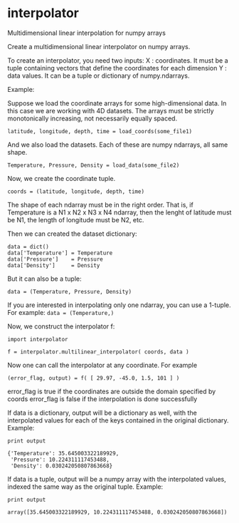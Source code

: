 interpolator
============

Multidimensional linear interpolation for numpy arrays


Create a multidimensional linear interpolator on numpy arrays.

To create an interpolator, you need two inputs:
X : coordinates. It must be a tuple containing vectors that define the coordinates for each dimension
Y : data values. It can be a tuple or dictionary of numpy.ndarrays.

Example:

Suppose we load the coordinate arrays for some high-dimensional data. In this case we are working with 4D datasets. The arrays must be strictly monotonically increasing, not necessarily equally spaced.

```
latitude, longitude, depth, time = load_coords(some_file1) 
```

And we also load the datasets. Each of these are numpy ndarrays, all same shape.

```
Temperature, Pressure, Density = load_data(some_file2)
```

Now, we create the coordinate tuple.

```
coords = (latitude, longitude, depth, time)
```

The shape of each ndarray must be in the right order. That is, if Temperature is a N1 x N2 x N3 x N4 ndarray, then the lenght of latitude must be N1, the length of longitude must be N2, etc.

Then we can created the dataset dictionary:

```
data = dict()
data['Temperature'] = Temperature
data['Pressure']    = Pressure
data['Density']     = Density
```

But it can also be a tuple:

```
data = (Temperature, Pressure, Density)
```

If you are interested in interpolating only one ndarray, you can use a 1-tuple. For example: ```data = (Temperature,)```

Now, we construct the interpolator f:

```
import interpolator

f = interpolator.multilinear_interpolator( coords, data )
```

Now one can call the interpolator at any coordinate. For example

```
(error_flag, output) = f( [ 29.97, -45.0, 1.5, 101 ] )
```

error_flag is true if the coordinates are outside the domain specified by coords
error_flag is false if the interpolation is done successfully

If data is a dictionary, output will be a dictionary as well, with the interpolated values for each
of the keys contained in the original dictionary. Example:

```
print output

{'Temperature': 35.645003322189929,
 'Pressure': 10.224311117453488,
 'Density': 0.030242050807863668}
```

If data is a tuple, output will be a numpy array with the interpolated values,
indexed the same way as the original tuple. Example:

```
print output

array([35.645003322189929, 10.224311117453488, 0.030242050807863668])
```


